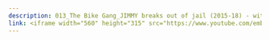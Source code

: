 ```yaml
---
description: 013_The Bike Gang_JIMMY breaks out of jail (2015-18) - with John Kamicha
link: <iframe width="560" height="315" src="https://www.youtube.com/embed/YwfHgHCrgE0?si=ICufjfHMA7rAcuAk" title="YouTube video player" frameborder="0" allow="accelerometer; autoplay; clipboard-write; encrypted-media; gyroscope; picture-in-picture; web-share" referrerpolicy="strict-origin-when-cross-origin" allowfullscreen></iframe>
---
```

